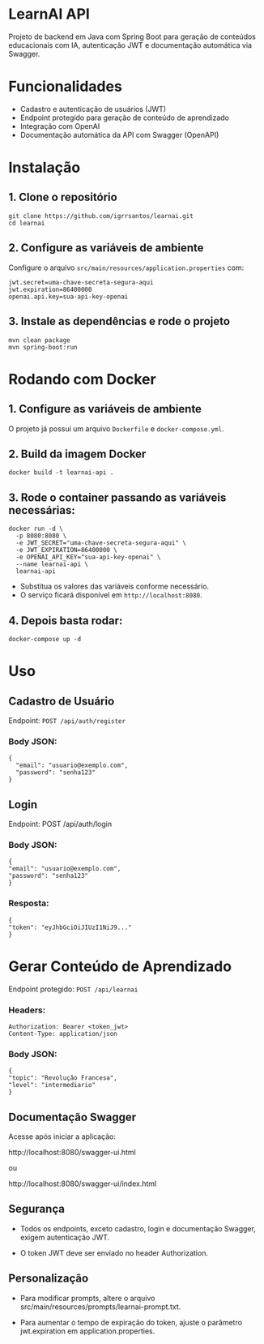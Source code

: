 # LearnAI API
Projeto de backend em Java com Spring Boot para geração de conteúdos educacionais com IA, autenticação JWT e documentação automática via Swagger.

# Funcionalidades
- Cadastro e autenticação de usuários (JWT)
- Endpoint protegido para geração de conteúdo de aprendizado
- Integração com OpenAI
- Documentação automática da API com Swagger (OpenAPI)

# Instalação
## 1. Clone o repositório
```
git clone https://github.com/igrrsantos/learnai.git
cd learnai
```
## 2. Configure as variáveis de ambiente
Configure o arquivo ``src/main/resources/application.properties`` com:
```
jwt.secret=uma-chave-secreta-segura-aqui
jwt.expiration=86400000
openai.api.key=sua-api-key-openai
```
## 3. Instale as dependências e rode o projeto
```
mvn clean package
mvn spring-boot:run
```

# Rodando com Docker
## 1. Configure as variáveis de ambiente
   O projeto já possui um arquivo ``Dockerfile`` e ``docker-compose.yml``.
## 2. Build da imagem Docker
```
docker build -t learnai-api .
```
## 3. Rode o container passando as variáveis necessárias:
```
docker run -d \
  -p 8080:8080 \
  -e JWT_SECRET="uma-chave-secreta-segura-aqui" \
  -e JWT_EXPIRATION=86400000 \
  -e OPENAI_API_KEY="sua-api-key-openai" \
  --name learnai-api \
  learnai-api
```
- Substitua os valores das variáveis conforme necessário.
- O serviço ficará disponível em ``http://localhost:8080``.

## 4. Depois basta rodar:
``docker-compose up -d``

# Uso
## Cadastro de Usuário

Endpoint: ``POST /api/auth/register``

### Body JSON:
```
{
  "email": "usuario@exemplo.com",
  "password": "senha123"
}
```

## Login
Endpoint: POST /api/auth/login

### Body JSON:
```
{
"email": "usuario@exemplo.com",
"password": "senha123"
}
```
### Resposta:
```
{
"token": "eyJhbGciOiJIUzI1NiJ9..."
}
```

# Gerar Conteúdo de Aprendizado
Endpoint protegido: ```POST /api/learnai```

### Headers:
```
Authorization: Bearer <token_jwt>
Content-Type: application/json
```

### Body JSON:
```
{
"topic": "Revolução Francesa",
"level": "intermediario"
}
```

## Documentação Swagger
Acesse após iniciar a aplicação:

http://localhost:8080/swagger-ui.html

ou

http://localhost:8080/swagger-ui/index.html

## Segurança
- Todos os endpoints, exceto cadastro, login e documentação Swagger, exigem autenticação JWT.

- O token JWT deve ser enviado no header Authorization.

## Personalização
- Para modificar prompts, altere o arquivo src/main/resources/prompts/learnai-prompt.txt.

- Para aumentar o tempo de expiração do token, ajuste o parâmetro jwt.expiration em application.properties.